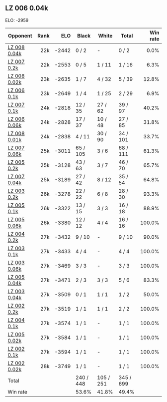 ## LZ 006 0.04k ##

ELO: -2959

Opponent | Rank | ELO | Black | White | Total | Win rate
---------|-----:|----:|-------|-------|-------|-------:
[LZ 008 0.04k](LZ%20008%200.04k.md) | 22k | -2442 | 0 / 2 | - | 0 / 2 | 0.0%
[LZ 007 0.2k](LZ%20007%200.2k.md) | 22k | -2553 | 0 / 5 | 1 / 11 | 1 / 16 | 6.3%
[LZ 008 0.02k](LZ%20008%200.02k.md) | 23k | -2635 | 1 / 7 | 4 / 32 | 5 / 39 | 12.8%
[LZ 006 0.1k](LZ%20006%200.1k.md) | 23k | -2649 | 1 / 4 | 1 / 25 | 2 / 29 | 6.9%
[LZ 007 0.1k](LZ%20007%200.1k.md) | 24k | -2818 | 12 / 35 | 27 / 62 | 39 / 97 | 40.2%
[LZ 006 0.06k](LZ%20006%200.06k.md) | 24k | -2828 | 17 / 37 | 10 / 48 | 27 / 85 | 31.8%
[LZ 008 0.01k](LZ%20008%200.01k.md) | 24k | -2838 | 4 / 11 | 30 / 90 | 34 / 101 | 33.7%
[LZ 007 0.06k](LZ%20007%200.06k.md) | 25k | -3011 | 65 / 105 | 3 / 6 | 68 / 111 | 61.3%
[LZ 005 0.2k](LZ%20005%200.2k.md) | 25k | -3128 | 43 / 63 | 3 / 7 | 46 / 70 | 65.7%
[LZ 007 0.04k](LZ%20007%200.04k.md) | 25k | -3189 | 27 / 42 | 8 / 12 | 35 / 54 | 64.8%
[LZ 003 0.2k](LZ%20003%200.2k.md) | 26k | -3278 | 22 / 22 | 6 / 8 | 28 / 30 | 93.3%
[LZ 005 0.1k](LZ%20005%200.1k.md) | 26k | -3322 | 13 / 15 | 3 / 3 | 16 / 18 | 88.9%
[LZ 005 0.06k](LZ%20005%200.06k.md) | 26k | -3380 | 12 / 12 | 4 / 4 | 16 / 16 | 100.0%
[LZ 004 0.2k](LZ%20004%200.2k.md) | 27k | -3432 | 9 / 10 | - | 9 / 10 | 90.0%
[LZ 003 0.1k](LZ%20003%200.1k.md) | 27k | -3433 | 4 / 4 | - | 4 / 4 | 100.0%
[LZ 003 0.06k](LZ%20003%200.06k.md) | 27k | -3469 | 3 / 3 | - | 3 / 3 | 100.0%
[LZ 005 0.04k](LZ%20005%200.04k.md) | 27k | -3471 | 2 / 3 | 3 / 3 | 5 / 6 | 83.3%
[LZ 003 0.04k](LZ%20003%200.04k.md) | 27k | -3509 | 0 / 1 | 1 / 1 | 1 / 2 | 50.0%
[LZ 002 0.2k](LZ%20002%200.2k.md) | 27k | -3519 | 1 / 1 | 1 / 1 | 2 / 2 | 100.0%
[LZ 004 0.1k](LZ%20004%200.1k.md) | 27k | -3574 | 1 / 1 | - | 1 / 1 | 100.0%
[LZ 005 0.02k](LZ%20005%200.02k.md) | 27k | -3584 | 1 / 1 | - | 1 / 1 | 100.0%
[LZ 002 0.1k](LZ%20002%200.1k.md) | 27k | -3594 | 1 / 1 | - | 1 / 1 | 100.0%
[LZ 002 0.02k](LZ%20002%200.02k.md) | 28k | -3749 | 1 / 1 | - | 1 / 1 | 100.0%
Total | | | 240 / 448 | 105 / 251 | 345 / 699 | 
Win rate| | | 53.6% | 41.8% | 49.4% | 
